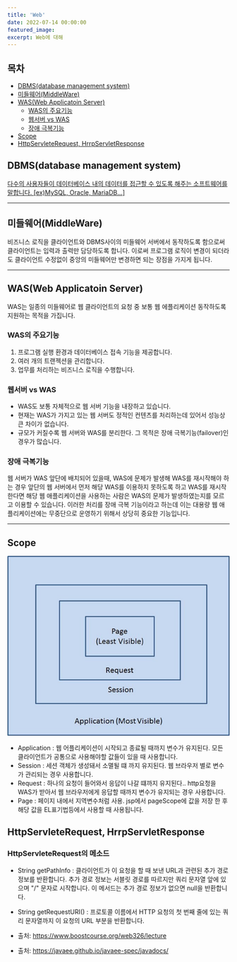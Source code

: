 ```yaml
---
title: 'Web'
date: 2022-07-14 00:00:00
featured_image: 
excerpt: Web에 대해
---
```


## 목차

- [DBMS(database management system)](#dbms-database-management-system-)
- [미들웨어(MiddleWare)](#미들웨어-middleware-)
- [WAS(Web Applicatoin Server)](#was-web-applicatoin-server-)
  * [WAS의 주요기능](#was의-주요기능)
  * [웹서버 vs WAS](#웹서버-vs-was)
  * [장애 극복기능](#장애-극복기능)
- [Scope](#scope)
- [HttpServleteRequest, HrrpServletResponse](#HttpServleteRequest--HrrpServletResponse)



## DBMS(database management system)

[다수의 사용자들이 데이터베이스 내의 데이터를 접근할 수 있도록 해주는 소프트웨어를 말합니다. [ex)MySQL, Oracle, MariaDB...]](/QWEQW/2022-07-22-aboutWW-post.md)

---

## 미들웨어(MiddleWare)

비즈니스 로직을 클라이언트와 DBMS사이의 미들웨어 서버에서 동작하도록 함으로써 클라이언트는 입력과 출력만 담당하도록 합니다. 이로써 프로그램 로직이 변경이 되더라도 클라이언트 수정없이 중앙의 미들웨어만 변경하면 되는 장점을 가지게 됩니다.

---

## WAS(Web Applicatoin Server)

WAS는 일종의 미들웨어로 웹 클라이언트의 요청 중 보통 웹 에플리케이션 동작하도록 지원하는 목적을 가집니다.

### WAS의 주요기능

1. 프로그램 실행 환경과 데이터베이스 접속 기능을 제공합니다.
2. 여러 개의 트랜젝션을 관리합니다.
3. 업무를 처리하는 비즈니스 로직을 수행합니다.

### 웹서버 vs WAS

* WAS도 보통 자체적으로 웹 서버 기능을 내장하고 있습니다.
* 현재는 WAS가 가지고 있는 웹 서버도 정적인 컨텐츠를 처리하는데 있어서 성능상 큰 차이가 없습니다.
* 규모가 커질수록 웹 서버와 WAS를 분리한다. 그 목적은 장애 극복기능(failover)인 경우가 많습니다.

### 장애 극복기능

웹 서버가 WAS 앞단에 배치되어 있을때, WAS에 문제가 발생해 WAS를 재시작해야 하는 경우 앞단의 웹 서버에서 먼저 해당 WAS를 이용하지 못하도록 하고 WAS를 재시작한다면 해당 웹 애플리케이션을 사용하는 사람은 WAS의 문제가 발생하였는지를 모르고 이용할 수 있습니다. 이러한 처리를 장애 극복 기능이라고 하는데 이는 대용량 웹 애플리케이션에는 무중단으로 운영하기 위해서 상당히 중요한 기능입니다.

---

## Scope

![](/images/web/scope.jpg)

* Application : 웹 어플리케이션이 시작되고 종료될 때까지 변수가 유지된다. 모든 클라이언트가 공통으로 사용해야할 값들이 있을 때 사용합니다.
* Session : 세션 객체가 생성돼서 소멸될 떄 까지 유지된다. 웹 브라우저 별로 변수가 관리되는 경우 사용합니다.
* Request : 하나의 요청이 들어와서 응답이 나갈 떄까지 유지된다.. http요청을 WAS가 받아서 웹 브라우저에게 응답할 때까지 변수가 유지되는 경우 사용합니다.
* Page : 페이지 내에서 지역변수처럼 사용. jsp에서 pageScope에 값을 저장 한 후 해당 값을 EL표기법등에서 사용할 때 사용됩니다.

## HttpServleteRequest, HrrpServletResponse

### HttpServleteRequest의 메소드

* String getPathInfo : 클라이언트가 이 요청을 할 때 보낸 URL과 관련된 추가 경로 정보를 반환합니다. 추가 경로 정보는 서블릿 경로를 따르지만 쿼리 문자열 앞에 있으며 "/" 문자로 시작합니다. 이 메서드는 추가 경로 정보가 없으면 null을 반환합니다.
*  String getRequestURI() : 프로토콜 이름에서 HTTP 요청의 첫 번째 줄에 있는 쿼리 문자열까지 이 요청의 URL 부분을 반환합니다.






* 출처: https://www.boostcourse.org/web326/lecture
* 출처: https://javaee.github.io/javaee-spec/javadocs/
